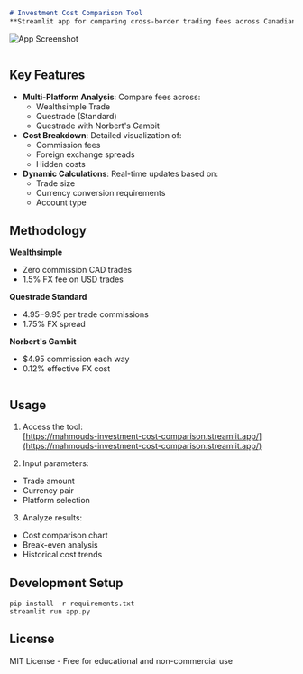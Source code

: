 
```markdown
# Investment Cost Comparison Tool  
**Streamlit app for comparing cross-border trading fees across Canadian platforms**  
```
![App Screenshot](https://github.com/user-attachments/assets/4440415c-2889-42f9-ae3e-2f34b2bcf864)  
```

```
## Key Features  
- **Multi-Platform Analysis**: Compare fees across:  
  - Wealthsimple Trade  
  - Questrade (Standard)  
  - Questrade with Norbert's Gambit  
- **Cost Breakdown**: Detailed visualization of:  
  - Commission fees  
  - Foreign exchange spreads  
  - Hidden costs  
- **Dynamic Calculations**: Real-time updates based on:  
  - Trade size  
  - Currency conversion requirements  
  - Account type  

## Methodology  
**Wealthsimple**  
- Zero commission CAD trades  
- 1.5% FX fee on USD trades  

**Questrade Standard**  
- $4.95-$9.95 per trade commissions  
- 1.75% FX spread  

**Norbert's Gambit**  
- $4.95 commission each way  
- 0.12% effective FX cost  

```

```

## Usage  
1. Access the tool:  
[https://mahmouds-investment-cost-comparison.streamlit.app/](https://mahmouds-investment-cost-comparison.streamlit.app/)  

2. Input parameters:  
- Trade amount  
- Currency pair  
- Platform selection  

3. Analyze results:  
- Cost comparison chart  
- Break-even analysis  
- Historical cost trends  

## Development Setup  
```
pip install -r requirements.txt
streamlit run app.py
```

## License  
MIT License - Free for educational and non-commercial use

